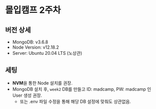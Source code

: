 # 몰입캠프 2주차

## 버전 상세

- MongoDB: v3.6.8
- Node Version: v12.18.2
- Server: Ubuntu 20.04 LTS (노상관)

## 세팅

- **NVM**을 통한 Node 설치를 권장.
- MongoDB 설치 후, `week2` DB를 만들고 ID: madcamp, PW: madcamp 인 User 생성 권장.
  - 또는 .env 파일 수정을 통해 해당 DB 설정에 맞춰도 상관없음.
